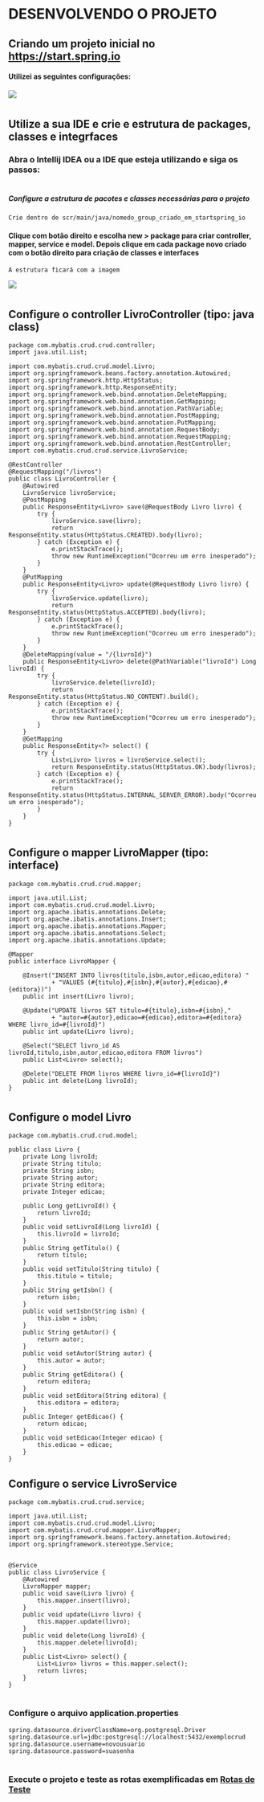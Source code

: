 # DESENVOLVENDO O PROJETO

## Criando um projeto inicial no https://start.spring.io

#### Utilizei as seguintes configurações:
![](img/criaprojeto.png)

#
## Utilize a sua IDE e crie e estrutura de packages, classes e integrfaces

### Abra o Intellij IDEA ou a IDE que esteja utilizando e siga os passos:

#
##### Configure a estrutura de pacotes e classes necessárias para o projeto
```
Crie dentro de scr/main/java/nomedo_group_criado_em_startspring_io
```

#### Clique com botão direito e escolha new > package para criar controller, mapper, service e model. Depois clique em cada package novo criado com o botão direito para criação de classes e interfaces

```
A estrutura ficará com a imagem
```
![](img/estruturacrud.png)

#
## Configure o controller LivroController (tipo: java class)

```
package com.mybatis.crud.crud.controller;
import java.util.List;

import com.mybatis.crud.crud.model.Livro;
import org.springframework.beans.factory.annotation.Autowired;
import org.springframework.http.HttpStatus;
import org.springframework.http.ResponseEntity;
import org.springframework.web.bind.annotation.DeleteMapping;
import org.springframework.web.bind.annotation.GetMapping;
import org.springframework.web.bind.annotation.PathVariable;
import org.springframework.web.bind.annotation.PostMapping;
import org.springframework.web.bind.annotation.PutMapping;
import org.springframework.web.bind.annotation.RequestBody;
import org.springframework.web.bind.annotation.RequestMapping;
import org.springframework.web.bind.annotation.RestController;
import com.mybatis.crud.crud.service.LivroService;

@RestController
@RequestMapping("/livros")
public class LivroController {
    @Autowired
    LivroService livroService;
    @PostMapping
    public ResponseEntity<Livro> save(@RequestBody Livro livro) {
        try {
            livroService.save(livro);
            return ResponseEntity.status(HttpStatus.CREATED).body(livro);
        } catch (Exception e) {
            e.printStackTrace();
            throw new RuntimeException("Ocorreu um erro inesperado");
        }
    }
    @PutMapping
    public ResponseEntity<Livro> update(@RequestBody Livro livro) {
        try {
            livroService.update(livro);
            return ResponseEntity.status(HttpStatus.ACCEPTED).body(livro);
        } catch (Exception e) {
            e.printStackTrace();
            throw new RuntimeException("Ocorreu um erro inesperado");
        }
    }
    @DeleteMapping(value = "/{livroId}")
    public ResponseEntity<Livro> delete(@PathVariable("livroId") Long livroId) {
        try {
            livroService.delete(livroId);
            return ResponseEntity.status(HttpStatus.NO_CONTENT).build();
        } catch (Exception e) {
            e.printStackTrace();
            throw new RuntimeException("Ocorreu um erro inesperado");
        }
    }
    @GetMapping
    public ResponseEntity<?> select() {
        try {
            List<Livro> livros = livroService.select();
            return ResponseEntity.status(HttpStatus.OK).body(livros);
        } catch (Exception e) {
            e.printStackTrace();
            return ResponseEntity.status(HttpStatus.INTERNAL_SERVER_ERROR).body("Ocorreu um erro inesperado");
        }
    }
}
```
#
## Configure o mapper LivroMapper (tipo: interface)

```
package com.mybatis.crud.crud.mapper;

import java.util.List;
import com.mybatis.crud.crud.model.Livro;
import org.apache.ibatis.annotations.Delete;
import org.apache.ibatis.annotations.Insert;
import org.apache.ibatis.annotations.Mapper;
import org.apache.ibatis.annotations.Select;
import org.apache.ibatis.annotations.Update;

@Mapper
public interface LivroMapper {

    @Insert("INSERT INTO livros(titulo,isbn,autor,edicao,editora) "
            + "VALUES (#{titulo},#{isbn},#{autor},#{edicao},#{editora})")
    public int insert(Livro livro);

    @Update("UPDATE livros SET titulo=#{titulo},isbn=#{isbn},"
            + "autor=#{autor},edicao=#{edicao},editora=#{editora} WHERE livro_id=#{livroId}")
    public int update(Livro livro);

    @Select("SELECT livro_id AS livroId,titulo,isbn,autor,edicao,editora FROM livros")
    public List<Livro> select();

    @Delete("DELETE FROM livros WHERE livro_id=#{livroId}")
    public int delete(Long livroId);
}
```

#
## Configure o model Livro

```
package com.mybatis.crud.crud.model;

public class Livro {
    private Long livroId;
    private String titulo;
    private String isbn;
    private String autor;
    private String editora;
    private Integer edicao;

    public Long getLivroId() {
        return livroId;
    }
    public void setLivroId(Long livroId) {
        this.livroId = livroId;
    }
    public String getTitulo() {
        return titulo;
    }
    public void setTitulo(String titulo) {
        this.titulo = titulo;
    }
    public String getIsbn() {
        return isbn;
    }
    public void setIsbn(String isbn) {
        this.isbn = isbn;
    }
    public String getAutor() {
        return autor;
    }
    public void setAutor(String autor) {
        this.autor = autor;
    }
    public String getEditora() {
        return editora;
    }
    public void setEditora(String editora) {
        this.editora = editora;
    }
    public Integer getEdicao() {
        return edicao;
    }
    public void setEdicao(Integer edicao) {
        this.edicao = edicao;
    }
}
```

## Configure o service LivroService

```
package com.mybatis.crud.crud.service;

import java.util.List;
import com.mybatis.crud.crud.model.Livro;
import com.mybatis.crud.crud.mapper.LivroMapper;
import org.springframework.beans.factory.annotation.Autowired;
import org.springframework.stereotype.Service;


@Service
public class LivroService {
    @Autowired
    LivroMapper mapper;
    public void save(Livro livro) {
        this.mapper.insert(livro);
    }
    public void update(Livro livro) {
        this.mapper.update(livro);
    }
    public void delete(Long livroId) {
        this.mapper.delete(livroId);
    }
    public List<Livro> select() {
        List<Livro> livros = this.mapper.select();
        return livros;
    }
}
```

#
### Configure o arquivo application.properties
```
spring.datasource.driverClassName=org.postgresql.Driver
spring.datasource.url=jdbc:postgresql://localhost:5432/exemplocrud
spring.datasource.username=novousuario
spring.datasource.password=suasenha
```
#
### Execute o projeto e teste as rotas exemplificadas em [Rotas de Teste](RotasDeTeste.md)